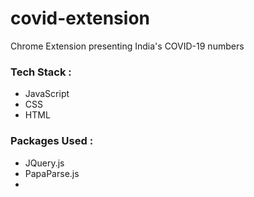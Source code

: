 # covid-extension
Chrome Extension presenting India's COVID-19 numbers

### **Tech Stack** :
- JavaScript
- CSS
- HTML

### **Packages Used** :
- JQuery.js
- PapaParse.js
- 